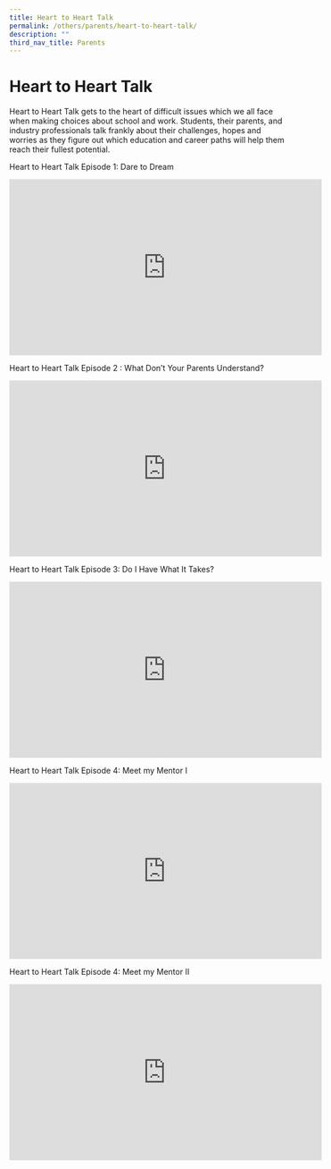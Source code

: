 ```yaml
---
title: Heart to Heart Talk
permalink: /others/parents/heart-to-heart-talk/
description: ""
third_nav_title: Parents
---
```


# **Heart to Heart Talk**

Heart to Heart Talk gets to the heart of difficult issues which we all face when making choices about school and work. Students, their parents, and industry professionals talk frankly about their challenges, hopes and worries as they figure out which education and career paths will help them reach their fullest potential.





Heart to Heart Talk Episode 1: Dare to Dream

<iframe width="560" height="315" src="https://www.youtube.com/embed/oErCODtoqWI?start=1" title="YouTube video player" frameborder="0" allow="accelerometer; autoplay; clipboard-write; encrypted-media; gyroscope; picture-in-picture" allowfullscreen></iframe>



Heart to Heart Talk Episode 2 : What Don’t Your Parents Understand?

<iframe width="560" height="315" src="https://www.youtube.com/embed/tyReGYTqoDY" title="YouTube video player" frameborder="0" allow="accelerometer; autoplay; clipboard-write; encrypted-media; gyroscope; picture-in-picture" allowfullscreen></iframe>


Heart to Heart Talk Episode 3: Do I Have What It Takes?



<iframe width="560" height="315" src="https://www.youtube.com/embed/DzPygIE4kAM" title="YouTube video player" frameborder="0" allow="accelerometer; autoplay; clipboard-write; encrypted-media; gyroscope; picture-in-picture" allowfullscreen></iframe>



Heart to Heart Talk Episode 4: Meet my Mentor I



<iframe width="560" height="315" src="https://www.youtube.com/embed/scaNZhSGRo0" title="YouTube video player" frameborder="0" allow="accelerometer; autoplay; clipboard-write; encrypted-media; gyroscope; picture-in-picture" allowfullscreen></iframe>



Heart to Heart Talk Episode 4: Meet my Mentor II




<iframe width="560" height="315" src="https://www.youtube.com/embed/ig2Uo-aJ_zc?start=3" title="YouTube video player" frameborder="0" allow="accelerometer; autoplay; clipboard-write; encrypted-media; gyroscope; picture-in-picture" allowfullscreen></iframe>